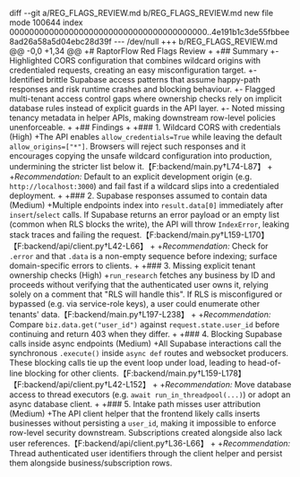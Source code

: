 diff --git a/REG_FLAGS_REVIEW.md b/REG_FLAGS_REVIEW.md
new file mode 100644
index 0000000000000000000000000000000000000000..4e191b1c3de55fbbee8ad26a58a5d04ebc28d39f
--- /dev/null
+++ b/REG_FLAGS_REVIEW.md
@@ -0,0 +1,34 @@
+# RaptorFlow Red Flags Review
+
+## Summary
+- Highlighted CORS configuration that combines wildcard origins with credentialed requests, creating an easy misconfiguration target.
+- Identified brittle Supabase access patterns that assume happy-path responses and risk runtime crashes and blocking behaviour.
+- Flagged multi-tenant access control gaps where ownership checks rely on implicit database rules instead of explicit guards in the API layer.
+- Noted missing tenancy metadata in helper APIs, making downstream row-level policies unenforceable.
+
+## Findings
+
+### 1. Wildcard CORS with credentials (High)
+The API enables `allow_credentials=True` while leaving the default `allow_origins=["*"]`. Browsers will reject such responses and it encourages copying the unsafe wildcard configuration into production, undermining the stricter list below it.【F:backend/main.py†L74-L87】
+
+*Recommendation:* Default to an explicit development origin (e.g. `http://localhost:3000`) and fail fast if a wildcard slips into a credentialed deployment.
+
+### 2. Supabase responses assumed to contain data (Medium)
+Multiple endpoints index into `result.data[0]` immediately after `insert`/`select` calls. If Supabase returns an error payload or an empty list (common when RLS blocks the write), the API will throw `IndexError`, leaking stack traces and failing the request.【F:backend/main.py†L159-L170】【F:backend/api/client.py†L42-L66】
+
+*Recommendation:* Check for `.error` and that `.data` is a non-empty sequence before indexing; surface domain-specific errors to clients.
+
+### 3. Missing explicit tenant ownership checks (High)
+`run_research` fetches any business by ID and proceeds without verifying that the authenticated user owns it, relying solely on a comment that "RLS will handle this". If RLS is misconfigured or bypassed (e.g. via service-role keys), a user could enumerate other tenants' data.【F:backend/main.py†L197-L238】
+
+*Recommendation:* Compare `biz.data.get("user_id")` against `request.state.user_id` before continuing and return 403 when they differ.
+
+### 4. Blocking Supabase calls inside async endpoints (Medium)
+All Supabase interactions call the synchronous `.execute()` inside `async def` routes and websocket producers. These blocking calls tie up the event loop under load, leading to head-of-line blocking for other clients.【F:backend/main.py†L159-L178】【F:backend/api/client.py†L42-L152】
+
+*Recommendation:* Move database access to thread executors (e.g. `await run_in_threadpool(...)`) or adopt an async database client.
+
+### 5. Intake path misses user attribution (Medium)
+The API client helper that the frontend likely calls inserts businesses without persisting a `user_id`, making it impossible to enforce row-level security downstream. Subscriptions created alongside also lack user references.【F:backend/api/client.py†L36-L66】
+
+*Recommendation:* Thread authenticated user identifiers through the client helper and persist them alongside business/subscription rows.